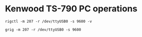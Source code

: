 # Kenwood TS-790 PC operations

```
rigctl -m 207 -r /dev/ttyUSB0 -s 9600 -v 
```

```
grig -m 207 -r /dev/ttyUSB0 -s 9600
```


